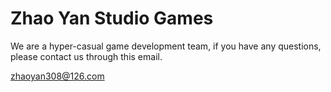 # Zhao Yan Studio Games
We are a hyper-casual game development team, if you have any questions, please contact us through this email.

zhaoyan308@126.com
